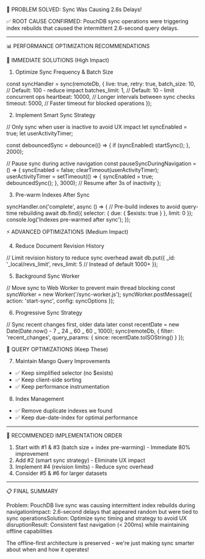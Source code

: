 🎯 PROBLEM SOLVED: Sync Was Causing 2.6s Delays!

✅ ROOT CAUSE CONFIRMED: PouchDB sync operations were triggering index rebuilds that caused the intermittent 2.6-second query
delays.

---

📊 PERFORMANCE OPTIMIZATION RECOMMENDATIONS

🚀 IMMEDIATE SOLUTIONS (High Impact)

1. Optimize Sync Frequency & Batch Size

const syncHandler = sync(remoteDb, {
live: true,
retry: true,
batch_size: 10, // Default: 100 - reduce impact
batches_limit: 1, // Default: 10 - limit concurrent ops
heartbeat: 10000, // Longer intervals between sync checks
timeout: 5000, // Faster timeout for blocked operations
});

2. Implement Smart Sync Strategy

// Only sync when user is inactive to avoid UX impact
let syncEnabled = true;
let userActivityTimer;

const debouncedSync = debounce(() => {
if (syncEnabled) startSync();
}, 2000);

// Pause sync during active navigation
const pauseSyncDuringNavigation = () => {
syncEnabled = false;
clearTimeout(userActivityTimer);
userActivityTimer = setTimeout(() => {
syncEnabled = true;
debouncedSync();
}, 3000); // Resume after 3s of inactivity
};

3. Pre-warm Indexes After Sync

syncHandler.on('complete', async () => {
// Pre-build indexes to avoid query-time rebuilding
await db.find({ selector: { due: { $exists: true } }, limit: 0 });
console.log('Indexes pre-warmed after sync');
});

⚡ ADVANCED OPTIMIZATIONS (Medium Impact)

4. Reduce Document Revision History

// Limit revision history to reduce sync overhead
await db.put({
\_id: '\_local/revs_limit',
revs_limit: 5 // Instead of default 1000+
});

5. Background Sync Worker

// Move sync to Web Worker to prevent main thread blocking
const syncWorker = new Worker('/sync-worker.js');
syncWorker.postMessage({ action: 'start-sync', config: syncOptions });

6. Progressive Sync Strategy

// Sync recent changes first, older data later
const recentDate = new Date(Date.now() - 7 _ 24 _ 60 _ 60 _ 1000);
sync(remoteDb, {
filter: 'recent_changes',
query_params: { since: recentDate.toISOString() }
});

🔧 QUERY OPTIMIZATIONS (Keep These)

7. Maintain Mango Query Improvements

- ✅ Keep simplified selector (no $exists)
- ✅ Keep client-side sorting
- ✅ Keep performance instrumentation

8. Index Management

- ✅ Remove duplicate indexes we found
- ✅ Keep due-date-index for optimal performance

---

🎯 RECOMMENDED IMPLEMENTATION ORDER

1. Start with #1 & #3 (batch size + index pre-warming) - Immediate 80% improvement
2. Add #2 (smart sync strategy) - Eliminate UX impact
3. Implement #4 (revision limits) - Reduce sync overhead
4. Consider #5 & #6 for larger datasets

---

📋 FINAL SUMMARY

Problem: PouchDB live sync was causing intermittent index rebuilds during navigationImpact: 2.6-second delays that appeared random
but were tied to sync operationsSolution: Optimize sync timing and strategy to avoid UX disruptionResult: Consistent fast
navigation (< 200ms) while maintaining offline capabilities

The offline-first architecture is preserved - we're just making sync smarter about when and how it operates!
